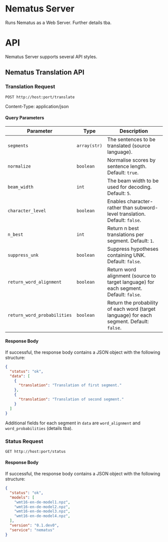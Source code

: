 # Nematus Server
Runs Nematus as a Web Server. Further details tba.

# API
Nematus Server supports several API styles.

## Nematus Translation API

### Translation Request

`POST http://host:port/translate`

Content-Type: application/json

#### Query Parameters

| Parameter           | Type                  | Description  |
| --------------------|-----------------------| -------------|
| ``segments``        | ``array(str)``        | The sentences to be translated (source language). |
| ``normalize``       | ``boolean``           | Normalise scores by sentence length. Default: ``true``. |
| ``beam_width``      | ``int``               | The beam width to be used for decoding. Default: ``5``. |
| ``character_level`` | ``boolean``           | Enables character- rather than subword-level translation. Default: ``false``. |
| ``n_best``          | ``int``               | Return n best translations per segment. Default: ``1``. |
| ``suppress_unk``    | ``boolean``           | Suppress hypotheses containing UNK. Default: ``false``. |
| ``return_word_alignment`` | ``boolean``     | Return word alignment (source to target language) for each segment. Default: ``false``. |
| ``return_word_probabilities`` | ``boolean`` | Return the probability of each word (target language) for each segment. Default: ``false``. |

#### Response Body

If successful, the response body contains a JSON object with the following structure:

```json
{
  "status": "ok",
  "data": [
    {
      "translation": "Translation of first segment."
    },
    {
      "translation": "Translation of second segment."
    }
  ]
}
```

Additional fields for each segment in ``data`` are ``word_alignment`` and ``word_probabilities`` (details tba).

### Status Request

`GET http://host:port/status`

#### Response Body

If successful, the response body contains a JSON object with the following structure:

```json
{
  "status": "ok",
  "models": [
    "wmt16-en-de-model1.npz",
    "wmt16-en-de-model2.npz",
    "wmt16-en-de-model3.npz",
    "wmt16-en-de-model4.npz",
  ],
  "version": "0.1.dev0",
  "service": "nematus"
}
```
